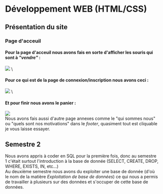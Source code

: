 # Développement WEB (HTML/CSS)

## Présentation du site
### Page d'acceuil
#### Pour la page d'acceuil nous avons fais en sorte d'afficher les souris qui sont à *"vendre"* :
![](https://github.com/KoThek64/Projets_Mattys_Lachaise/blob/main/1%20-%20D%C3%A9veloppement%20WEB/1%20-%20SITE%20SEMESTRE%201/images/Capture_Page_d'acceuil.png)
\
#### Pour ce qui est de la page de connexion/inscription nous avons ceci :
![](https://github.com/KoThek64/Projets_Mattys_Lachaise/blob/main/1%20-%20D%C3%A9veloppement%20WEB/1%20-%20SITE%20SEMESTRE%201/images/Capture_Panier.png)
\
#### Et pour finir nous avons le panier :
![](https://github.com/KoThek64/Projets_Mattys_Lachaise/blob/main/1%20-%20D%C3%A9veloppement%20WEB/1%20-%20SITE%20SEMESTRE%201/images/Capture_Inscription.png)
\
Nous avons fais aussi d'autre page annexes comme le "qui sommes nous" ou "quels sont nos motivations" dans le *footer*, quasiment tout est cliquable je vous laisse essayer.

## Semestre 2
Nous avons appris à coder en SQL pour la première fois, donc au semestre 1 c'était surtout l'introduction à la base de donnée (SELECT, CREATE, DROP, WHERE, EXISTS, IN, etc...)\
Au deuxième semestre nous avons du exploiter une base de donnée (d'où le nom de la matière *Exploitation de base de données*) ce qui nous a permis de travailler à plusieurs sur des données et s'occuper de cette base de données.